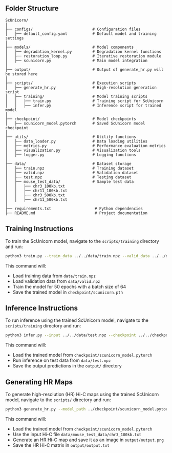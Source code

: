 ## Folder Structure
```
ScUnicorn/
│
├── configs/                          # Configuration files
│   ├── default_config.yaml           # Default model and training settings
│
├── models/                           # Model components
│   ├── degradation_kernel.py         # Degradation kernel functions
│   ├── restoration_loop.py           # Iterative restoration module
│   ├── scunicorn.py                  # Main model integration
│
├── output/                           # Output of generate_hr.py will be stored here
│
├── scripts/                          # Execution scripts
│   ├── generate_hr.py                # High-resolution generation script
│   ├── training/                     # Model training scripts
│   │   ├── train.py                  # Training script for ScUnicorn
│   │   ├── infer.py                  # Inference script for trained model
│
├── checkpoint/                       # Model checkpoints
│   ├── scunicorn_model.pytorch       # Saved ScUnicorn model checkpoint
│
├── utils/                            # Utility functions
│   ├── data_loader.py                # Data loading utilities
│   ├── metrics.py                    # Performance evaluation metrics
│   ├── visualization.py              # Visualization tools
│   ├── logger.py                     # Logging functions
│
├── data/                             # Dataset storage
│   ├── train.npz                     # Training dataset
│   ├── valid.npz                     # Validation dataset
│   ├── test.npz                      # Testing dataset
│   ├── mouse_test_data/              # Sample test data
│   │   ├── chr3_100kb.txt
│   │   ├── chr11_100kb.txt
│   │   ├── chr3_500kb.txt
│   │   ├── chr11_500kb.txt
│
├── requirements.txt                   # Python dependencies
├── README.md                          # Project documentation
```

## Training Instructions

To train the ScUnicorn model, navigate to the `scripts/training` directory and run:

```bash
python3 train.py --train_data ../../data/train.npz --valid_data ../../data/valid.npz --epochs 50 --batch_size 64 --lr 0.0003
```

This command will:
- Load training data from `data/train.npz`
- Load validation data from `data/valid.npz`
- Train the model for 50 epochs with a batch size of 64
- Save the trained model in `checkpoint/scunicorn.pth`

## Inference Instructions

To run inference using the trained ScUnicorn model, navigate to the `scripts/training` directory and run:

```bash
python3 infer.py --input ../../data/test.npz --checkpoint ../../checkpoint/scunicorn_model.pytorch --output ../../output/
```

This command will:
- Load the trained model from `checkpoint/scunicorn_model.pytorch`
- Run inference on test data from `data/test.npz`
- Save the output predictions in the `output/` directory

## Generating HR Maps

To generate high-resolution (HR) Hi-C maps using the trained ScUnicorn model, navigate to the `scripts/` directory and run:

```bash
python3 generate_hr.py --model_path ../checkpoint/scunicorn_model.pytorch --data_path ../data/mouse_test_data/chr3_100kb.txt --output_image_path ../output/output.png --output_hic_path ../output/output.txt
```

This command will:
- Load the trained model from `checkpoint/scunicorn_model.pytorch`
- Use the input Hi-C file `data/mouse_test_data/chr3_100kb.txt`
- Generate an HR Hi-C map and save it as an image in `output/output.png`
- Save the HR Hi-C matrix in `output/output.txt`
